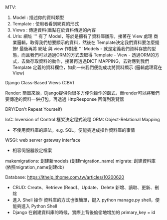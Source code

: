 MTV:
1. Model : 描述你的資料類型
2. Template : 使用者看到網頁的形式
3. Views : 傳達資料(重點在於資料傳達的內容
4. Urls: 網址
'''
有了 Model，等於是擁有了資料庫雛形，接著在 View 處理 商業邏輯，取得我們想要顯示的資料，然後在 Template決定我們資料要怎麼擺飾! 最後再將 網址 與 view 作對應
'''
Models - 就是定義我們資料存放的型態，而且我們可以透過ORM的方式去取得
Template - 
View - 透過ORM的方式，去做存取資料的動作，接著再透過DICT MAPPING，去對應到我們 Template 定義的資料欄位，如此一來我們便能成功將資料顯示 (邏輯處理寫在 View)

Django Class-Based Views (CBV)

Render:
簡單來說，Django提供你很多方便你操作的函式，而render可以將我們要傳達的資料一併打包，再透過 HttpResponse 回傳到瀏覽器

DRY(Don't Repeat Yourself)

IoC: Inversion of Control 框架決定程式流程
ORM: Object-Relational Mapping
- 不使用資料庫的語法，e.g. SQL，便能夠達成操作資料庫的事情

WSGI: web server gateway interface
- 相容伺服器設定檔案

makemigrations: 創建新models (創建migration_name)
migrate: 創建資料庫 (依照migration_name創建db)

Database: https://ithelp.ithome.com.tw/articles/10200620
- CRUD: Create、Retrieve (Read)、Update、Delete 新增、讀取、更新、刪除
- 進入 Shell 操作 資料庫的方式也很簡單，鍵入 python manage.py shell，便能夠進入 Python Shell
- Django 在創建資料庫的時候，實際上背後偷偷地增加的 primary_key = id

